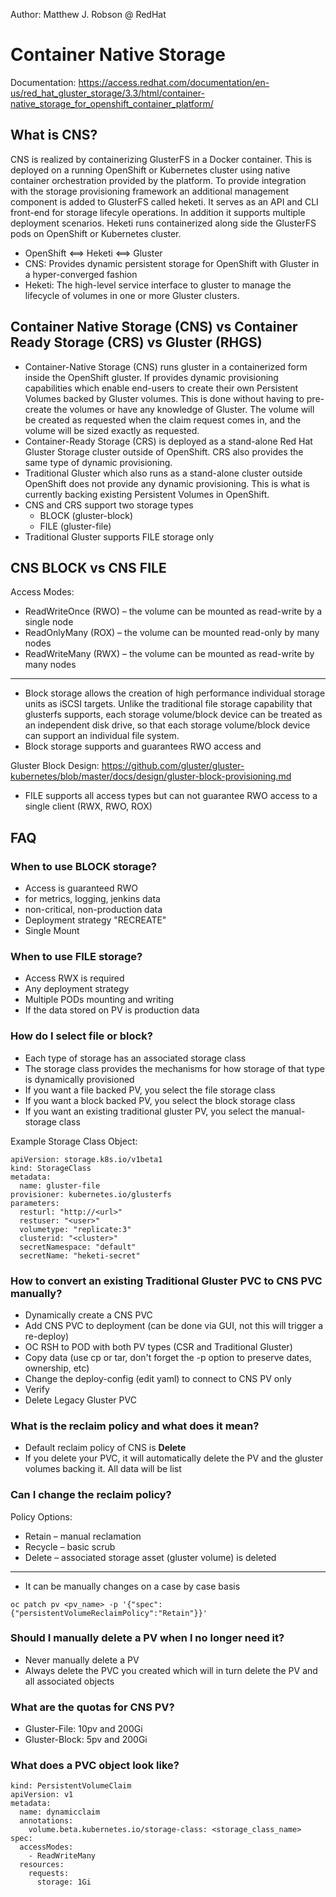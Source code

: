 
Author: Matthew J. Robson @ RedHat

# Container Native Storage

Documentation: 
https://access.redhat.com/documentation/en-us/red_hat_gluster_storage/3.3/html/container-native_storage_for_openshift_container_platform/

## What is CNS?
CNS is realized by containerizing GlusterFS in a Docker container. This is deployed on a running OpenShift or Kubernetes cluster using native container orchestration provided by the platform. To provide integration with the storage provisioning framework an additional management component is added to GlusterFS called heketi. It serves as an API and CLI front-end for storage lifecyle operations. In addition it supports multiple deployment scenarios. Heketi runs containerized along side the GlusterFS pods on OpenShift or Kubernetes cluster.
* OpenShift <==> Heketi <==> Gluster
* CNS: Provides dynamic persistent storage for OpenShift with Gluster in a hyper-converged fashion
* Heketi: The high-level service interface to gluster to manage the lifecycle of volumes in one or more Gluster clusters.

## Container Native Storage (CNS) vs Container Ready Storage (CRS) vs Gluster (RHGS)
* Container-Native Storage (CNS) runs gluster in a containerized form inside the OpenShift gluster. If provides dynamic provisioning capabilities which enable end-users to create their own Persistent Volumes backed by Gluster volumes. This is done without having to pre-create the volumes or have any knowledge of Gluster. The volume will be created as requested when the claim request comes in, and the volume will be sized exactly as requested.
* Container-Ready Storage (CRS) is deployed as a stand-alone Red Hat Gluster Storage cluster outside of OpenShift. CRS also provides the same type of dynamic provisioning.
* Traditional Gluster which also runs as a stand-alone cluster outside OpenShift does not provide any dynamic provisioning. This is what is currently backing existing Persistent Volumes in OpenShift. 
* CNS and CRS support two storage types
  * BLOCK  (gluster-block) 
  * FILE (gluster-file)
* Traditional Gluster supports FILE storage only

## CNS BLOCK vs CNS FILE

Access Modes:
* ReadWriteOnce (RWO) – the volume can be mounted as read-write by a single node
* ReadOnlyMany (ROX) – the volume can be mounted read-only by many nodes
* ReadWriteMany (RWX)  – the volume can be mounted as read-write by many nodes    

***

* Block storage allows the creation of high performance individual storage units as iSCSI targets. Unlike the traditional file storage capability that glusterfs supports, each storage volume/block device can be treated as an independent disk drive, so that each storage volume/block device can support an individual file system. 
* Block storage supports and guarantees RWO access and 

Gluster Block Design: https://github.com/gluster/gluster-kubernetes/blob/master/docs/design/gluster-block-provisioning.md
 
* FILE supports all access types but can not guarantee RWO access to a single client (RWX, RWO, ROX)

## FAQ
### When to use BLOCK storage?
* Access is guaranteed RWO
* for metrics, logging, jenkins data
* non-critical, non-production data
* Deployment strategy "RECREATE"
* Single Mount

### When to use FILE storage?
* Access RWX is required
* Any deployment strategy
* Multiple PODs mounting and writing 
* If the data stored on PV is production data

### How do I select file or block?
* Each type of storage has an associated storage class
* The storage class provides the mechanisms for how storage of that type is dynamically provisioned
* If you want a file backed PV, you select the file storage class
* If you want a block backed PV, you select the block storage class
* If you want an existing traditional gluster PV, you select the manual-storage class

Example Storage Class Object:
```
apiVersion: storage.k8s.io/v1beta1
kind: StorageClass
metadata:
  name: gluster-file
provisioner: kubernetes.io/glusterfs
parameters:
  resturl: "http://<url>"
  restuser: "<user>"
  volumetype: "replicate:3"
  clusterid: "<cluster>"
  secretNamespace: "default"
  secretName: "heketi-secret"
```

### How to convert an existing Traditional Gluster PVC to CNS PVC manually? 
* Dynamically create a CNS PVC
* Add CNS PVC to deployment (can be done via GUI, not this will trigger a re-deploy) 
* OC RSH to POD with both PV types (CSR and Traditional Gluster)
* Copy data (use cp or tar, don't forget the -p option to preserve dates, ownership, etc) 
* Change the deploy-config (edit yaml) to connect to CNS PV only
* Verify 
* Delete Legacy Gluster PVC

### What is the reclaim policy and what does it mean?
* Default reclaim policy of CNS is **Delete**
* If you delete your PVC, it will automatically delete the PV and the gluster volumes backing it. All data will be list

### Can I change the reclaim policy?
Policy Options:
* Retain – manual reclamation
* Recycle – basic scrub
* Delete – associated storage asset (gluster volume) is deleted

***

* It can be manually changes on a case by case basis
```
oc patch pv <pv_name> -p '{"spec":{"persistentVolumeReclaimPolicy":"Retain"}}'
```

### Should I manually delete a PV when I no longer need it?
* Never manually delete a PV
* Always delete the PVC you created which will in turn delete the PV and all associated objects

### What are the quotas for CNS PV?
* Gluster-File: 10pv and 200Gi
* Gluster-Block: 5pv and 200Gi

### What does a PVC object look like?
```
kind: PersistentVolumeClaim
apiVersion: v1
metadata:
  name: dynamicclaim
  annotations:
    volume.beta.kubernetes.io/storage-class: <storage_class_name>
spec:
  accessModes:
    - ReadWriteMany
  resources:
    requests:
      storage: 1Gi
```


